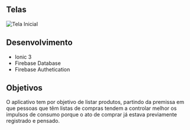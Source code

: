<h2>Telas</h2>

![Tela Inicial](https://raw.githubusercontent.com/ivanmpe/myList/master/Telas/page.jpg)
</br>
<h2>Desenvolvimento</h2>
<ul>
	  <li> Ionic 3 </li>
	  <li> Firebase Database </li>
  	<li> Firebase Authetication</li>

</ul>

<h2>Objetivos</h2>
<p>O aplicativo tem por objetivo de listar produtos, partindo da premissa em que pessoas que têm listas de compras tendem a controlar melhor os impulsos de consumo porque o ato de comprar já estava previamente registrado e pensado.  </p>
